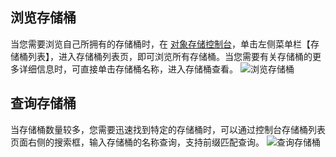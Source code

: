 ## 浏览存储桶
当您需要浏览自己所拥有的存储桶时，在 [对象存储控制台](http://console.tce.fsphere.cn/cos5)，单击左侧菜单栏【存储桶列表】，进入存储桶列表页，即可浏览所有存储桶。当您需要有关存储桶的更多详细信息时，可直接单击存储桶名称，进入存储桶查看。
![浏览存储桶](http://imgcache.tcecqpoc.fsphere.cn/image/mc.qcloudimg.com/static/img/baa8757780889855b768bc2f40950b27/image.png)
## 查询存储桶
当存储桶数量较多，您需要迅速找到特定的存储桶时，可以通过控制台存储桶列表页面右侧的搜索框，输入存储桶的名称查询，支持前缀匹配查询。
![查询存储桶](http://imgcache.tcecqpoc.fsphere.cn/image/mc.qcloudimg.com/static/img/6ff1042005ced0124f3f3482433507d5/image.png)
